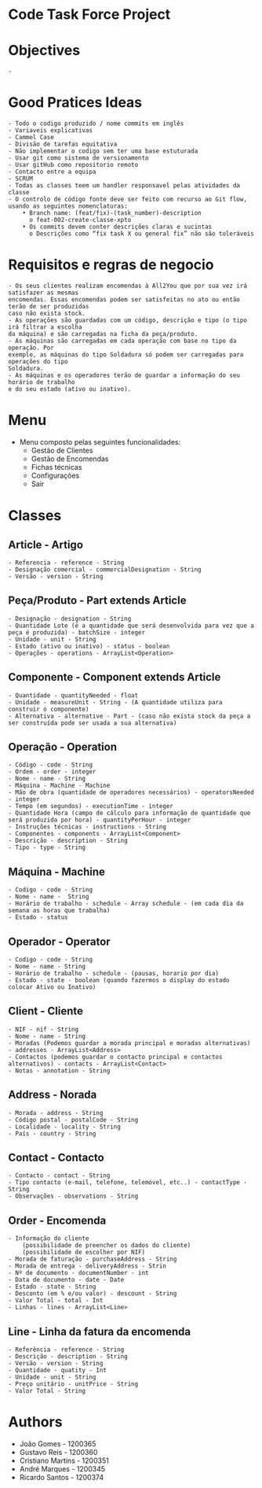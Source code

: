 # Code Task Force Project

# Objectives
    - 

# Good Pratices Ideas
    - Todo o codigo produzido / nome commits em inglês 
    - Variaveis explicativas 
    - Cammel Case 
    - Divisão de tarefas equitativa 
    - Não implementar o codigo sem ter uma base estuturada 
    - Usar git como sistema de versionamento 
    - Usar gitHub como repositorio remoto
    - Contacto entre a equipa 
    - SCRUM 
    - Todas as classes teem um handler responsavel pelas atividades da classe
    - O controlo de código fonte deve ser feito com recurso ao Git flow, usando as seguintes nomenclaturas: 
        • Branch name: (feat/fix)-(task_number)-description
          o feat-002-create-classe-xpto
        • Os commits devem conter descrições claras e sucintas 
          o Descrições como “fix task X ou general fix” não são toleráveis 

# Requisitos e regras de negocio 
    - Os seus clientes realizam encomendas à All2You que por sua vez irá satisfazer as mesmas 
    encomendas. Essas encomendas podem ser satisfeitas no ato ou então terão de ser produzidas 
    caso não exista stock.
    - As operações são guardadas com um código, descrição e tipo (o tipo irá filtrar a escolha 
    da máquina) e são carregadas na ficha da peça/produto.      
    - As máquinas são carregadas em cada operação com base no tipo da operação. Por 
    exemplo, as máquinas do tipo Soldadura só podem ser carregadas para operações do tipo 
    Soldadura.
    - As máquinas e os operadores terão de guardar a informação do seu horário de trabalho 
    e do seu estado (ativo ou inativo).
      
# Menu 
 - Menu composto pelas seguintes funcionalidades:   
    - Gestão de Clientes
    - Gestão de Encomendas
    - Fichas técnicas
    - Configurações
    - Sair

# Classes

## Article - Artigo
    - Referencia - reference - String
    - Designação comercial - commercialDesignation - String
    - Versão - version - String


## Peça/Produto - Part extends Article 
    - Designação - designation - String 
    - Quantidade Lote (é a quantidade que será desenvolvida para vez que a peça é produzida) - batchSize - integer
    - Unidade - unit - String
    - Estado (ativo ou inativo) - status - boolean
    - Operações - operations - ArrayList<Operation> 


## Componente - Component extends Article 
    - Quantidade - quantityNeeded - float
    - Unidade - measureUnit - String - (A quantidade utiliza para construir o componente) 
    - Alternativa - alternative - Part - (caso não exista stock da peça a ser construída pode ser usada a sua alternativa)

## Operação - Operation 
    - Código - code - String
    - Ordem - order - integer
    - Nome - name - String
    - Máquina - Machine - Machine
    - Mão de obra (quantidade de operadores necessários) - operatorsNeeded - integer
    - Tempo (em segundos) - executionTime - integer
    - Quantidade Hora (campo de cálculo para informação de quantidade que  será produzida por hora) - quantityPerHour - integer
    - Instruções técnicas - instructions - String
    - Componentes - components - ArrayList<Component>
    - Descrição - description - String
    - Tipo - type - String

## Máquina - Machine
    - Codigo - code - String
    - Nome - name -  String
    - Horário de trabalho - schedule - Array schedule - (em cada dia da semana as horas que trabalha) 
    - Estado - status

## Operador - Operator
    - Codigo - code - String
    - Nome - name - String
    - Horário de trabalho - schedule - (pausas, horario por dia)
    - Estado - state - boolean (quando fazermos o display do estado colocar Ativo ou Inativo)

## Client - Cliente
    - NIF - nif - String
    - Nome - name - String
    - Moradas (Podemos guardar a morada principal e moradas alternativas) - addresses - ArrayList<Address>
    - Contactos (podemos guardar o contacto principal e contactos alternativos) - contacts - ArrayList<Contact>
    - Notas - annotation - String

## Address - Norada
    - Morada - address - String
    - Código postal - postalCode - String
    - Localidade - locality - String
    - País - country - String

## Contact - Contacto
    - Contacto - contact - String
    - Tipo contacto (e-mail, telefone, telemóvel, etc..) - contactType - String
    - Observações - observations - String 

## Order - Encomenda
    - Informação do cliente 
        (possibilidade de preencher os dados do cliente) 
        (possibilidade de escolher por NIF)
    - Morada de faturação - purchaseAddress - String
    - Morada de entrega - deliveryAddress - Strin
    - Nº de documento - documentNumber - int
    - Data de documento - date - Date
    - Estado - state - String
    - Desconto (em % e/ou valor) - descount - String
    - Valor Total - total - Int
    - Linhas - lines - ArrayList<Line> 
       

## Line - Linha da fatura da encomenda
    - Referência - reference - String
    - Descrição - description - String
    - Versão - version - String
    - Quantidade - quatity - Int
    - Unidade - unit - String
    - Preço unitário - unitPrice - String
    - Valor Total - String

# Authors
   - João Gomes - 1200365
   - Gustavo Reis - 1200360
   - Cristiano Martins - 1200351
   - André Marques - 1200345
   - Ricardo Santos - 1200374
    

